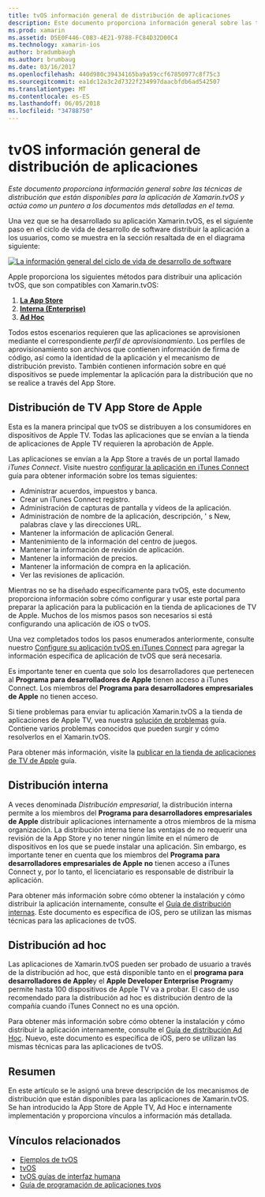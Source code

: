 ```yaml
---
title: tvOS información general de distribución de aplicaciones
description: Este documento proporciona información general sobre las técnicas de distribución que están disponibles para la aplicación de Xamarin.tvOS y actúa como un puntero a los documentos más detalladas en el tema.
ms.prod: xamarin
ms.assetid: D5E0F446-C083-4E21-9788-FC84D32D00C4
ms.technology: xamarin-ios
author: bradumbaugh
ms.author: brumbaug
ms.date: 03/16/2017
ms.openlocfilehash: 440d980c39434165ba9a59ccf67850977c8f75c3
ms.sourcegitcommit: ea1dc12a3c2d7322f234997daacbfdb6ad542507
ms.translationtype: MT
ms.contentlocale: es-ES
ms.lasthandoff: 06/05/2018
ms.locfileid: "34788750"
---
```

# <a name="tvos-app-distribution-overview"></a>tvOS información general de distribución de aplicaciones

_Este documento proporciona información general sobre las técnicas de distribución que están disponibles para la aplicación de Xamarin.tvOS y actúa como un puntero a los documentos más detalladas en el tema._


Una vez que se ha desarrollado su aplicación Xamarin.tvOS, es el siguiente paso en el ciclo de vida de desarrollo de software distribuir la aplicación a los usuarios, como se muestra en la sección resaltada de en el diagrama siguiente:


[![La información general del ciclo de vida de desarrollo de software](images/publishingdiagram.png)](images/publishingdiagram.png#lightbox)


Apple proporciona los siguientes métodos para distribuir una aplicación tvOS, que son compatibles con Xamarin.tvOS:

1. [**La App Store**](#Apple-TV-App-Store-Distribution)
2. [**Interna (Enterprise)**](#In-House-Distribution) 
2. [**Ad Hoc**](#Ad_Hoc_Distribution) 

Todos estos escenarios requieren que las aplicaciones se aprovisionen mediante el correspondiente *perfil de aprovisionamiento*. Los perfiles de aprovisionamiento son archivos que contienen información de firma de código, así como la identidad de la aplicación y el mecanismo de distribución previsto. También contienen información sobre en qué dispositivos se puede implementar la aplicación para la distribución que no se realice a través del App Store.

<a name="Apple-TV-App-Store-Distribution" />

## <a name="apple-tv-app-store-distribution"></a>Distribución de TV App Store de Apple

Esta es la manera principal que tvOS se distribuyen a los consumidores en dispositivos de Apple TV. Todas las aplicaciones que se envían a la tienda de aplicaciones de Apple TV requieren la aprobación de Apple.

Las aplicaciones se envían a la App Store a través de un portal llamado *iTunes Connect*. Visite nuestro [configurar la aplicación en iTunes Connect](~/ios/deploy-test/app-distribution/app-store-distribution/itunesconnect.md) guía para obtener información sobre los temas siguientes:

- Administrar acuerdos, impuestos y banca.
- Crear un iTunes Connect registro.
- Administración de capturas de pantalla y vídeos de la aplicación.
- Administración de nombre de la aplicación, descripción, ' s New, palabras clave y las direcciones URL.
- Mantener la información de aplicación General.
- Mantenimiento de la información del centro de juegos.
- Mantener la información de revisión de aplicación.
- Mantener la información de precios.
- Mantener la información de compra en la aplicación.
- Ver las revisiones de aplicación.

Mientras no se ha diseñado específicamente para tvOS, este documento proporciona información sobre cómo configurar y usar este portal para preparar la aplicación para la publicación en la tienda de aplicaciones de TV de Apple. Muchos de los mismos pasos son necesarios si está configurando una aplicación de iOS o tvOS.

Una vez completados todos los pasos enumerados anteriormente, consulte nuestro [Configure su aplicación tvOS en iTunes Connect](~/ios/tvos/deploy-test/app-distribution/itunes-connect.md) para agregar la información específica de aplicación de tvOS que será necesaria.

Es importante tener en cuenta que solo los desarrolladores que pertenecen al **Programa para desarrolladores de Apple** tienen acceso a iTunes Connect. Los miembros del **Programa para desarrolladores empresariales de Apple** no tienen acceso.

Si tiene problemas para enviar tu aplicación Xamarin.tvOS a la tienda de aplicaciones de Apple TV, vea nuestra [solución de problemas](~/ios/tvos/troubleshooting.md) guía. Contiene varios problemas conocidos que pueden surgir y cómo resolverlos en el Xamarin.tvOS.

Para obtener más información, visite la [publicar en la tienda de aplicaciones de TV de Apple](~/ios/tvos/deploy-test/app-distribution/app-store-publishing.md) guía.

<a name="In-House-Distribution" />

## <a name="in-house-distribution"></a>Distribución interna

A veces denominada *Distribución empresarial*, la distribución interna permite a los miembros del **Programa para desarrolladores empresariales de Apple** distribuir aplicaciones internamente a otros miembros de la misma organización. La distribución interna tiene las ventajas de no requerir una revisión de la App Store y no tener ningún límite en el número de dispositivos en los que se puede instalar una aplicación. Sin embargo, es importante tener en cuenta que los miembros del **Programa para desarrolladores empresariales de Apple** **no** tienen acceso a iTunes Connect y, por lo tanto, el licenciatario es responsable de distribuir la aplicación.

Para obtener más información sobre cómo obtener la instalación y cómo distribuir la aplicación internamente, consulte el [Guía de distribución internas](~/ios/deploy-test/app-distribution/in-house-distribution.md). Este documento es específica de iOS, pero se utilizan las mismas técnicas para las aplicaciones de tvOS.

<a name="Ad_Hoc_Distribution"/>

## <a name="ad-hoc-distribution"></a>Distribución ad hoc

Las aplicaciones de Xamarin.tvOS pueden ser probado de usuario a través de la distribución ad hoc, que está disponible tanto en el **programa para desarrolladores de Apple**y el **Apple Developer Enterprise Program**y permite hasta 100 dispositivos de Apple TV va a probar. El caso de uso recomendado para la distribución ad hoc es distribución dentro de la compañía cuando iTunes Connect no es una opción.

Para obtener más información sobre cómo obtener la instalación y cómo distribuir la aplicación internamente, consulte el [Guía de distribución Ad Hoc](~/ios/deploy-test/app-distribution/ad-hoc-distribution.md). Nuevo, este documento es específica de iOS, pero se utilizan las mismas técnicas para las aplicaciones de tvOS.

<a name="Summary" />

## <a name="summary"></a>Resumen

En este artículo se le asignó una breve descripción de los mecanismos de distribución que están disponibles para las aplicaciones de Xamarin.tvOS. Se han introducido la App Store de Apple TV, Ad Hoc e internamente implementación y proporciona vínculos a información más detallada.



## <a name="related-links"></a>Vínculos relacionados

- [Ejemplos de tvOS](https://developer.xamarin.com/samples/tvos/all/)
- [tvOS](https://developer.apple.com/tvos/)
- [tvOS guías de interfaz humana](https://developer.apple.com/tvos/human-interface-guidelines/)
- [Guía de programación de aplicaciones tvos](https://developer.apple.com/library/prerelease/tvos/documentation/General/Conceptual/AppleTV_PG/)
